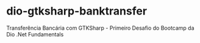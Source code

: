 # dio-gtksharp-banktransfer
Transferência Bancária com GTKSharp - Primeiro Desafio do Bootcamp da Dio .Net Fundamentals
